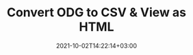 ---
############################# Static ############################
layout: "autogen"
date: 2021-10-02T14:22:14+03:00
draft: false
path: "total/net/conversion/odg-to-csv/"

############################# Head ############################
head_title: "Convert ODG to CSV in C# VB.NET & View as HTML"
head_description: "Code example to convert ODG to CSV and 100+ other file formats in .NET (C#, VB.NET, ASP.NET & .NET Core) applications. Display the Converted CSV document as HTML viewer."

############################# Header ############################
title: "Convert ODG to CSV & View as HTML"
description: "Programmatically convert ODG to CSV in .NET applications using flexible options to customize the resultant document. Convert the complete document or specific pages based on page numbers or selective page ranges using the .NET document conversion library."

############################# SubMenu ############################
submenu:
    enable: false

############################# Content ############################
content:
    enable: true
    block:
    - title_left: "ODG to CSV Conversion in C# .NET"
      content_left: |
          ODG to CSV file conversion using C#. Add watermark and view the converted document as HTML without using any external software.

          -   Create **Converter** object to convert ODG document
          -   Set the convert options for CSV format
          -   Call **Convert** method of **Converter** class instance for conversion to CSV
          -   Set options for HTML viewer
          -   Create **Viewer** object to view converted CSV as HTML
          
      title_right: "Convert Whole Document or Specific Pages"
      content_right: |
          You require `GroupDocs.Conversion` & `GroupDocs.Viewer` namespaces to convert between a wide range of popular document types such as PDF, Microsoft Word, Excel, PowerPoint, Project, Outlook, HTML, diagrams and image file formats. Explore other [.NET APIs for Office documents](https://products.conholdate.com/total/net/) as offered by Conholdate.Total.
          
          Get the respective assembly files from the [downloads](https://downloads.conholdate.com/total/net) or fetch the whole package from [Nuget](https://www.nuget.org/packages/Conholdate.Total/) to add 'Conholdate.Total` directly in your workspace.
          
      code: |
          ```cs {linenos=false}
          // Convert ODG to CSV using GroupDocs.Conversion API
          // Create Converter object to convert ODG document
          using (Converter converter = new Converter("input.odg"))
          {
              // set the convert options for CSV format
              var convertOptions = converter.GetPossibleConversions()["csv"].ConvertOptions;

              // convert to CSV format
              converter.Convert("output.csv", convertOptions);
          }

          // Set options for HTML viewer
          HtmlViewOptions viewOptions = HtmlViewOptions.ForEmbeddedResources("output{0}.html");

          // Create Viewer object to view converted CSV as HTML
          using (Viewer viewer = new Viewer("output.csv"))
          {
              viewer.View(viewOptions);
          }
          ```
    - title_left: "Add Watermark to Converted CSV in C#"
      content_left: |
          Accurately convert documents (ODG to CSV) exactly as the original file and apply text or image watermarks to the converted document pages using C# .NET.

          -   Create **Converter** object to convert ODG document
          -   Create new instance of **WatermarkOptions** class
          -   Specify watermark properties (color, width, text, image etc)
          -   Instantiate the proper **ConvertOptions** class
          -   Set **Watermark** property of the **ConvertOptions** instance
          -   Call **Convert** method of **Converter** class instance for conversion to CSV
        
      title_right: "Source Document Information Extraction"
      content_right: |
          The documents information extraction feature not only allows getting the basic information about the source document file but it also supports extracting some valuable file-format specific information such as project start and end dates of a Microsoft Project file, any printing restrictions on a PDF document, list of folders enclosed in an Outlook data file etc. 

          Convert popular document file formats on different operating systems such as Windows, Linux or macOS while using platforms such as Windows Azure, Mono and Xamarin.
          
      code: |
          ```cs {linenos=false}
          // Create Converter object to convert ODG document
          using (Converter converter = new Converter("input.odg"))
          {
              // Create new instance of WatermarkOptions class
              WatermarkOptions watermark = new WatermarkOptions
              {
                  Text = "Sample watermark",
                  Color = Color.Red,
                  Width = 100,
                  Height = 100,
                  Background = true
              };

              // Instantiate the proper ConvertOptions class
              PdfConvertOptions options = new PdfConvertOptions
              {
                  Watermark = watermark
              };

              // convert to CSV format
              converter.Convert("output.csv", options);
          }
          ```
############################# About Formats ############################
about_formats:
    enable: false
############################# More Formats ############################
more_formats:
    enable: true
    auto: false
    other_out_formats: PDF DOCX DOT DOTX DOTM TXT RTF HTML MHTML XLS XLSX XLSM XLT XLTX XLTM CSV DIF PPT PPTX PPS PPSX POT POTX POTM ODT OTT OTP ODP ODS EMZ WMZ SVGZ TEX DCM WMF BMP PNG GIF JPEG TIFF
############################# Back to top ###############################
back_to_top:
  enable: true
---